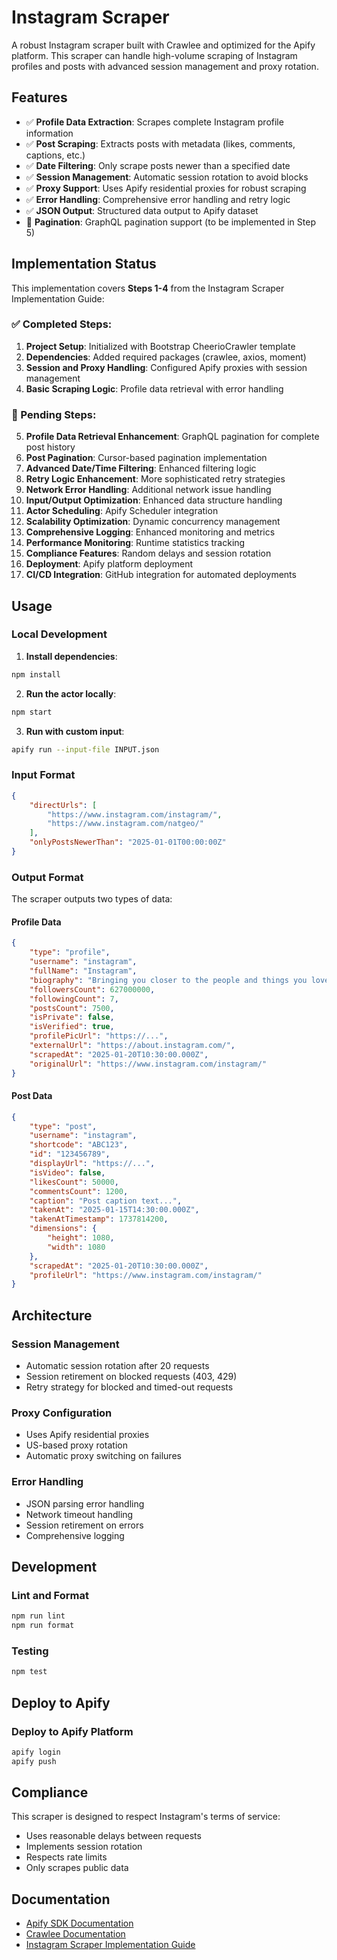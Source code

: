 # Instagram Scraper

A robust Instagram scraper built with Crawlee and optimized for the Apify platform. This scraper can handle high-volume scraping of Instagram profiles and posts with advanced session management and proxy rotation.

## Features

- ✅ **Profile Data Extraction**: Scrapes complete Instagram profile information
- ✅ **Post Scraping**: Extracts posts with metadata (likes, comments, captions, etc.)
- ✅ **Date Filtering**: Only scrape posts newer than a specified date
- ✅ **Session Management**: Automatic session rotation to avoid blocks
- ✅ **Proxy Support**: Uses Apify residential proxies for robust scraping
- ✅ **Error Handling**: Comprehensive error handling and retry logic
- ✅ **JSON Output**: Structured data output to Apify dataset
- 🚧 **Pagination**: GraphQL pagination support (to be implemented in Step 5)

## Implementation Status

This implementation covers **Steps 1-4** from the Instagram Scraper Implementation Guide:

### ✅ Completed Steps:
1. **Project Setup**: Initialized with Bootstrap CheerioCrawler template
2. **Dependencies**: Added required packages (crawlee, axios, moment)
3. **Session and Proxy Handling**: Configured Apify proxies with session management
4. **Basic Scraping Logic**: Profile data retrieval with error handling

### 🚧 Pending Steps:
5. **Profile Data Retrieval Enhancement**: GraphQL pagination for complete post history
6. **Post Pagination**: Cursor-based pagination implementation
7. **Advanced Date/Time Filtering**: Enhanced filtering logic
8. **Retry Logic Enhancement**: More sophisticated retry strategies
9. **Network Error Handling**: Additional network issue handling
10. **Input/Output Optimization**: Enhanced data structure handling
11. **Actor Scheduling**: Apify Scheduler integration
12. **Scalability Optimization**: Dynamic concurrency management
13. **Comprehensive Logging**: Enhanced monitoring and metrics
14. **Performance Monitoring**: Runtime statistics tracking
15. **Compliance Features**: Random delays and session rotation
16. **Deployment**: Apify platform deployment
17. **CI/CD Integration**: GitHub integration for automated deployments

## Usage

### Local Development

1. **Install dependencies**:
```bash
npm install
```

2. **Run the actor locally**:
```bash
npm start
```

3. **Run with custom input**:
```bash
apify run --input-file INPUT.json
```

### Input Format

```json
{
    "directUrls": [
        "https://www.instagram.com/instagram/",
        "https://www.instagram.com/natgeo/"
    ],
    "onlyPostsNewerThan": "2025-01-01T00:00:00Z"
}
```

### Output Format

The scraper outputs two types of data:

#### Profile Data
```json
{
    "type": "profile",
    "username": "instagram",
    "fullName": "Instagram",
    "biography": "Bringing you closer to the people and things you love. ❤️",
    "followersCount": 627000000,
    "followingCount": 7,
    "postsCount": 7500,
    "isPrivate": false,
    "isVerified": true,
    "profilePicUrl": "https://...",
    "externalUrl": "https://about.instagram.com/",
    "scrapedAt": "2025-01-20T10:30:00.000Z",
    "originalUrl": "https://www.instagram.com/instagram/"
}
```

#### Post Data
```json
{
    "type": "post",
    "username": "instagram",
    "shortcode": "ABC123",
    "id": "123456789",
    "displayUrl": "https://...",
    "isVideo": false,
    "likesCount": 50000,
    "commentsCount": 1200,
    "caption": "Post caption text...",
    "takenAt": "2025-01-15T14:30:00.000Z",
    "takenAtTimestamp": 1737814200,
    "dimensions": {
        "height": 1080,
        "width": 1080
    },
    "scrapedAt": "2025-01-20T10:30:00.000Z",
    "profileUrl": "https://www.instagram.com/instagram/"
}
```

## Architecture

### Session Management
- Automatic session rotation after 20 requests
- Session retirement on blocked requests (403, 429)
- Retry strategy for blocked and timed-out requests

### Proxy Configuration
- Uses Apify residential proxies
- US-based proxy rotation
- Automatic proxy switching on failures

### Error Handling
- JSON parsing error handling
- Network timeout handling
- Session retirement on errors
- Comprehensive logging

## Development

### Lint and Format
```bash
npm run lint
npm run format
```

### Testing
```bash
npm test
```

## Deploy to Apify

### Deploy to Apify Platform
```bash
apify login
apify push
```

## Compliance

This scraper is designed to respect Instagram's terms of service:
- Uses reasonable delays between requests
- Implements session rotation
- Respects rate limits
- Only scrapes public data

## Documentation

- [Apify SDK Documentation](https://docs.apify.com/sdk/js/)
- [Crawlee Documentation](https://crawlee.dev/)
- [Instagram Scraper Implementation Guide](./start.md)
